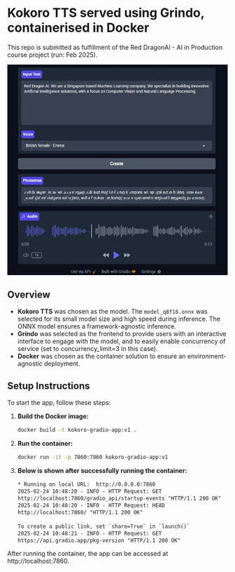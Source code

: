 # Kokoro TTS served using Grindo, containerised in Docker
This repo is submitted as fulfillment of the Red DragonAI - AI in Production course project (run: Feb 2025).<br />

<p align="center">
  <img src="images/demo.jpg" alt="Kokoro TTS" />
</p>

## Overview

- **Kokoro TTS** was chosen as the model. The `model_q8f16.onnx` was selected for its small model size and high speed during inference. The ONNX model ensures a framework-agnostic inference.
- **Grindo** was selected as the frontend to provide users with an interactive interface to engage with the model, and to easily enable concurrency of service (set to concurrency_limit=3 in this case).
- **Docker** was chosen as the container solution to ensure an environment-agnostic deployment.

## Setup Instructions

To start the app, follow these steps:

1. **Build the Docker image:**

   ```bash
   docker build -t kokoro-gradio-app:v1 .
2. **Run the container:**
    ```bash
    docker run -it -p 7860:7860 kokoro-gradio-app:v1
3. **Below is shown after successfully running the container:**
   ```
   * Running on local URL:  http://0.0.0.0:7860
   2025-02-24 10:48:20 - INFO - HTTP Request: GET http://localhost:7860/gradio_api/startup-events "HTTP/1.1 200 OK"
   2025-02-24 10:48:20 - INFO - HTTP Request: HEAD http://localhost:7860/ "HTTP/1.1 200 OK"
   
   To create a public link, set `share=True` in `launch()`
   2025-02-24 10:48:21 - INFO - HTTP Request: GET https://api.gradio.app/pkg-version "HTTP/1.1 200 OK"

After running the container, the app can be accessed at http://localhost:7860.
